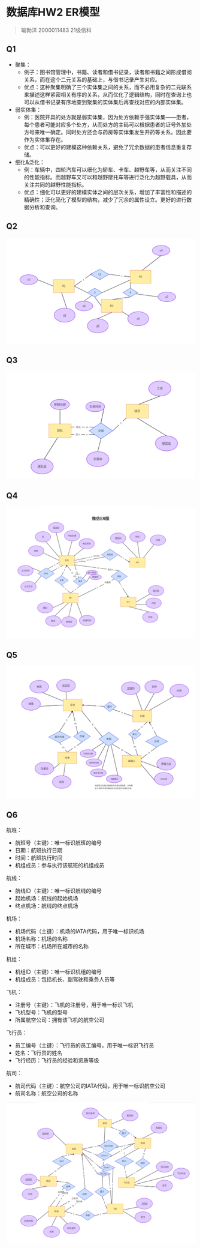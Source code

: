 # 数据库HW2 ER模型
> 喻勃洋 2000011483 21级信科
## Q1
- 聚集：
  - 例子：图书馆管理中，书籍、读者和借书记录，读者和书籍之间形成借阅关系，而在这个二元关系的基础上，与借书记录产生对应。
  - 优点：这种聚集明确了三个实体集之间的关系，而不必用复杂的二元联系来描述这样紧密相关有序的关系，从而优化了逻辑结构，同时在查询上也可以从借书记录有序地查到聚集的实体集后再查找对应的内部实体集。
- 弱实体集：
  - 例：医院开具的处方就是弱实体集，因为处方依赖于强实体集——患者，每个患者可能对应多个处方，从而处方的主码可以根据患者的证号外加处方号来唯一确定。同时处方还会与药房等实体集发生开药等关系。因此要作为实体集存在。
  - 优点：可以更好的建模这种依赖关系，避免了冗余数据的患者信息重复存储。
- 细化&泛化：
  - 例：车辆中，四轮汽车可以细化为轿车、卡车、越野车等，从而关注不同的性能指标。而越野车又可以和越野摩托车等进行泛化为越野载具，从而关注共同的越野性能指标。
  - 优点：细化可以更好的建模实体之间的层次关系，增加了丰富性和描述的精确性；泛化简化了模型的结构，减少了冗余的属性设立。更好的进行数据分析和查询。

## Q2
![ER2](ER2.png)
## Q3
![ER3](ER3.png)
## Q4
![ER4](ER4.png)
## Q5
![ER5](ER5.png)
## Q6
航班：
- 航班号（主键）：唯一标识航班的编号
- 日期：航班执行日期
- 时间：航班执行时间
- 机组成员：参与执行该航班的机组成员

航线：
- 航线ID（主键）：唯一标识航线的编号
- 起始机场：航线的起始机场
- 终点机场：航线的终点机场

机场：
- 机场代码（主键）：机场的IATA代码，用于唯一标识机场
- 机场名称：机场的名称
- 所在城市：机场所在城市的名称

机组：
- 机组ID（主键）：唯一标识机组的编号
- 机组成员：包括机长、副驾驶和乘务人员等

飞机：
- 注册号（主键）：飞机的注册号，用于唯一标识飞机
- 飞机型号：飞机的型号
- 所属航空公司：拥有该飞机的航空公司

飞行员：
- 员工编号（主键）：飞行员的员工编号，用于唯一标识飞行员
- 姓名：飞行员的姓名
- 飞行经历：飞行员的经验和资质等级

航司：
- 航司代码（主键）：航空公司的IATA代码，用于唯一标识航空公司
- 航司名称：航空公司的名称
  
![ER6](ER6.png)
